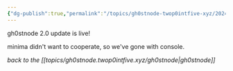 ```yaml
---
{"dg-publish":true,"permalink":"/topics/gh0stnode-twop0intfive-xyz/2024-08-18-two-pt-oh-update/","title":"2.0 update","created":"2024-10-13T16:28:26.000-04:00","updated":"2024-10-13T16:38:02.000-04:00"}
---
```



gh0stnode 2.0 update is live! 

minima didn't want to cooperate, so we've gone with console. 



*back to the [[topics/gh0stnode.twop0intfive.xyz/gh0stnode\|gh0stnode]]*